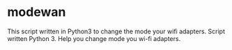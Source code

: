 # modewan
This script written in Python3 to change the mode your wifi adapters.
Script written Python 3. Help you change mode you wi-fi adapters. 
